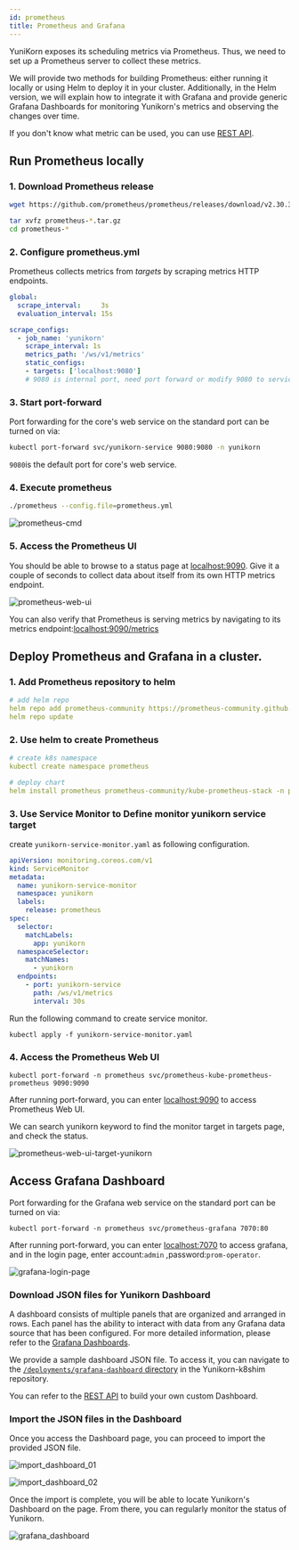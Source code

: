 ```yaml
---
id: prometheus
title: Prometheus and Grafana
---
```


<!--
Licensed to the Apache Software Foundation (ASF) under one
or more contributor license agreements.  See the NOTICE file
distributed with this work for additional information
regarding copyright ownership.  The ASF licenses this file
to you under the Apache License, Version 2.0 (the
"License"); you may not use this file except in compliance
with the License.  You may obtain a copy of the License at

  http://www.apache.org/licenses/LICENSE-2.0

Unless required by applicable law or agreed to in writing,
software distributed under the License is distributed on an
"AS IS" BASIS, WITHOUT WARRANTIES OR CONDITIONS OF ANY
KIND, either express or implied.  See the License for the
specific language governing permissions and limitations
under the License.
-->

YuniKorn exposes its scheduling metrics via Prometheus. Thus, we need to set up a Prometheus server to collect these metrics.

We will provide two methods for building Prometheus: either running it locally or using Helm to deploy it in your cluster. Additionally, in the Helm version, we will explain how to integrate it with Grafana and provide generic Grafana Dashboards for monitoring Yunikorn's metrics and observing the changes over time.

If you don't know what metric can be used, you can use [REST API](../../api/scheduler.md#metrics).

## Run Prometheus locally

### 1. Download Prometheus release

```bash
wget https://github.com/prometheus/prometheus/releases/download/v2.30.3/prometheus-2.30.3.linux-amd64.tar.gz
```

```bash
tar xvfz prometheus-*.tar.gz
cd prometheus-*
```

### 2. Configure prometheus.yml

Prometheus collects metrics from *targets* by scraping metrics HTTP endpoints.

```yaml
global:
  scrape_interval:     3s
  evaluation_interval: 15s

scrape_configs:
  - job_name: 'yunikorn'
    scrape_interval: 1s
    metrics_path: '/ws/v1/metrics'
    static_configs:
    - targets: ['localhost:9080'] 
    # 9080 is internal port, need port forward or modify 9080 to service's port
```

### 3. Start port-forward

Port forwarding for the core's web service on the standard port can be turned on via:

```bash
kubectl port-forward svc/yunikorn-service 9080:9080 -n yunikorn
```

`9080`is the default port for core's web service. 

### 4. Execute prometheus

```bash
./prometheus --config.file=prometheus.yml
```

![prometheus-cmd](../../assets/prometheus-cmd.png)

### 5. Access the Prometheus UI

You should be able to browse to a status page at [localhost:9090](http://localhost:9090/). Give it a couple of seconds to collect data about itself from its own HTTP metrics endpoint.

![prometheus-web-ui](../../assets/prometheus-web-ui.png)

You can also verify that Prometheus is serving metrics by navigating to its metrics endpoint:[localhost:9090/metrics](http://localhost:9090/metrics)

## Deploy Prometheus and Grafana in a cluster.

### 1. Add Prometheus repository to helm
    
```yaml
# add helm repo
helm repo add prometheus-community https://prometheus-community.github.io/helm-charts
helm repo update
```
    
### 2. Use helm to create Prometheus

```yaml
# create k8s namespace
kubectl create namespace prometheus

# deploy chart
helm install prometheus prometheus-community/kube-prometheus-stack -n prometheus
```

### 3. Use Service Monitor to Define monitor yunikorn service target

create `yunikorn-service-monitor.yaml` as following configuration.

```yaml
apiVersion: monitoring.coreos.com/v1
kind: ServiceMonitor
metadata:
  name: yunikorn-service-monitor
  namespace: yunikorn
  labels:
    release: prometheus
spec:
  selector:
    matchLabels:
      app: yunikorn
  namespaceSelector:
    matchNames:
      - yunikorn
  endpoints:
    - port: yunikorn-service
      path: /ws/v1/metrics
      interval: 30s
```

Run the following command to create service monitor.

```shell
kubectl apply -f yunikorn-service-monitor.yaml
```

### 4. Access the Prometheus Web UI
    
```shell
kubectl port-forward -n prometheus svc/prometheus-kube-prometheus-prometheus 9090:9090
```

After running port-forward, you can enter [localhost:9090](http://localhost:9090) to access Prometheus Web UI.

We can search yunikorn keyword to find the monitor target in targets page, and check the status.

![prometheus-web-ui-target-yunikorn](../../assets/prometheus-web-ui-target-yunikorn.png)

## Access Grafana Dashboard

Port forwarding for the Grafana web service on the standard port can be turned on via:

```shell
kubectl port-forward -n prometheus svc/prometheus-grafana 7070:80
```

After running port-forward, you can enter [localhost:7070](http://localhost:7070) to access grafana, and in the login page, enter account:`admin` ,password:`prom-operator`.

![grafana-login-page](../../assets/grafana_login_page.png)
    
### Download JSON files for Yunikorn Dashboard
    
A dashboard consists of multiple panels that are organized and arranged in rows. Each panel has the ability to interact with data from any Grafana data source that has been configured. For more detailed information, please refer to the [Grafana Dashboards](https://grafana.com/docs/grafana/latest/dashboards).

We provide a sample dashboard JSON file. To access it, you can navigate to the [`/deployments/grafana-dashboard` directory](https://github.com/apache/yunikorn-k8shim/blob/master/deployments/grafana-dashboard) in the Yunikorn-k8shim repository.

You can refer to the [REST API](../../api/scheduler.md#metrics) to build your own custom Dashboard.

### Import the JSON files in the Dashboard

Once you access the Dashboard page, you can proceed to import the provided JSON file.

![import_dashboard_01](../../assets/import_dashboard_01.png)

![import_dashboard_02](../../assets/import_dashboard_02.png)

Once the import is complete, you will be able to locate Yunikorn's Dashboard on the page. From there, you can regularly monitor the status of Yunikorn.

![grafana_dashboard](../../assets/grafana_dashboard.png)
